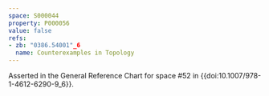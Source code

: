 ```yaml
---
space: S000044
property: P000056
value: false
refs:
- zb: "0386.54001"_6
  name: Counterexamples in Topology
---
```


Asserted in the General Reference Chart for space #52 in
{{doi:10.1007/978-1-4612-6290-9_6}}.
